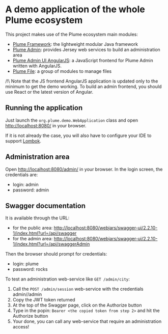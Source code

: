 A demo application of the whole Plume ecosystem
===============================================

This project makes use of the Plume ecosystem main modules:
- [Plume Framework](https://github.com/Coreoz/Plume): the lightweight modular Java framework
- [Plume Admin](https://github.com/Coreoz/Plume-admin): provides Jersey web services to build an administration area
- [Plume Admin UI AngularJS](https://github.com/Coreoz/Plume-admin-ui-angularjs): a JavaScript frontend for Plume Admin written with AngularJS.
- [Plume File](https://github.com/Coreoz/Plume-file): a group of modules to manage files

/!\ Note that the JS frontend AngularJS application is updated only to the minimum to get the demo working.
To build an admin frontend, you should use React or the latest version of Angular.

Running the application
-----------------------
Just launch the `org.plume.demo.WebApplication` class and open <http://localhost:8080/> in your browser.

If it is not already the case, you will also have
to configure your IDE to support [Lombok](https://projectlombok.org/).

Administration area
-------------------

Open <http://localhost:8080/admin/> in your browser. In the login screen, the credentials are:
- login: admin
- password: admin

Swagger documentation
---------------------
It is available through the URL:
- for the public area: <http://localhost:8080/webjars/swagger-ui/2.2.10-1/index.html?url=/api/swagger>
- for the admin area: <http://localhost:8080/webjars/swagger-ui/2.2.10-1/index.html?url=/api/swaggerAdmin>

Then the browser should prompt for credentials:
- login: plume
- password: rocks

To test an administration web-service like `GET /admin/city`:
1. Call the `POST /admin/session` web-service with the credentials admin//admin
2. Copy the JWT token returned
3. At the top of the Swagger page, click on the Authorize button
4. Type in the popin: `Bearer <the copied token from step 2>` and hit the Authorize button
5. Your done, you can call any web-service that require an administration access!



